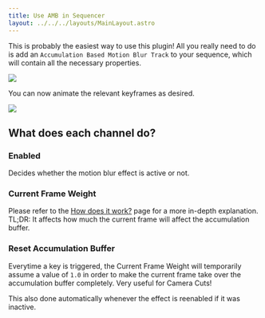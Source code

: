 ```yaml
---
title: Use AMB in Sequencer
layout: ../../../layouts/MainLayout.astro
---
```


This is probably the easiest way to use this plugin! All you really need to do is add an `Accumulation Based Motion Blur Track` to your sequence, which will contain all the necessary properties.

![](/sequencer/track-add.png)

You can now animate the relevant keyframes as desired.

![](/sequencer/overview.png)

## What does each channel do?

### Enabled
Decides whether the motion blur effect is active or not.

### Current Frame Weight
Please refer to the [How does it work?](/en/how-does-it-work) page for a more in-depth explanation.<br>
TL;DR: It affects how much the current frame will affect the accumulation buffer.

### Reset Accumulation Buffer
Everytime a key is triggered, the Current Frame Weight will temporarily assume a value of `1.0` in order to make the current frame take over the accumulation buffer completely. Very useful for Camera Cuts!

This also done automatically whenever the effect is reenabled if it was inactive.